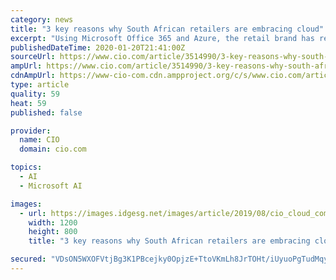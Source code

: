 ```yaml
---
category: news
title: "3 key reasons why South African retailers are embracing cloud"
excerpt: "Using Microsoft Office 365 and Azure, the retail brand has reduced physical servers by a third and decreased ... There are some innovative e-commerce players out there who are using artificial intelligence (AI) and cloud to get recommendations right, says Acton. For example, recommendations \"on the fly\" move beyond a customer's purchase or ..."
publishedDateTime: 2020-01-20T21:41:00Z
sourceUrl: https://www.cio.com/article/3514990/3-key-reasons-why-south-african-retailers-are-embracing-cloud.html
ampUrl: https://www.cio.com/article/3514990/3-key-reasons-why-south-african-retailers-are-embracing-cloud.amp.html
cdnAmpUrl: https://www-cio-com.cdn.ampproject.org/c/s/www.cio.com/article/3514990/3-key-reasons-why-south-african-retailers-are-embracing-cloud.amp.html
type: article
quality: 59
heat: 59
published: false

provider:
  name: CIO
  domain: cio.com

topics:
  - AI
  - Microsoft AI

images:
  - url: https://images.idgesg.net/images/article/2019/08/cio_cloud_computing_circuits_thinkstock_187814479_complex_pink_network_connections_by_shulz_gettyimages-840939300_2400x1600-100807924-large.jpg
    width: 1200
    height: 800
    title: "3 key reasons why South African retailers are embracing cloud"

secured: "VDsON5WXOFVtjBg3K1PBcejky0OpjzE+TtoVKmLh8JrTOHt/iUyuoPgTudMqyu9HvPkLV7oDIkJrHEUzSxUQpUc4fS0hmCAiwurQq0A+XowS2XtZ2JDQuZlhIzqcyx8fz+LoNAwzcaQL2gzPMBZY54kRjwJ3Rw8BA5xOStsn5AE/2ML28wQ1iVEvzAQyCp6TGyjBFw03YBaPCFFS73OoK48fCTvUrw17pBvzbKGOsmFOmYO9seXcJFjEnedc3g7TJ7yE17DEELAjux7J0td8p0N+w3AV1uKXIWxBMlVjkXIaVbgtS9nxLeOAb1VLnF095gqUDBMbIYbVFygr76LG5NpQhZn5bD2SE7whehgl0UzcZGVFfBIJ+l9J5X1pMA8VILZJgZFioVeGdejB0ZN/i/gFcOR/7M2kKdMjaPsbs/Z+U1av3jSocXYQH0z7pmnffRJIa1RdT3YW4vCxPOjWOg==;+h7YznRj7zzSBxGTCr7hDw=="
---
```


